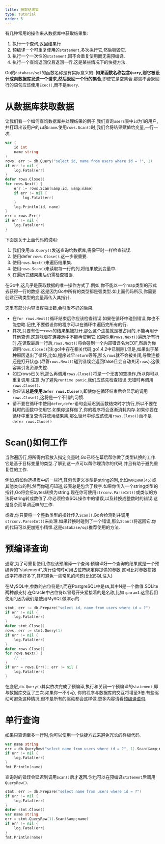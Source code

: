 ```yaml
---
title: 获取结果集
type: tutorial
order: 5
---
```


有几种常用的操作来从数据库中获取结果集:

1. 执行一个查询,返回结果行
2. 预编译一个可重复使用的`statement`,多次执行它,然后销毁它.
3. 执行一个一次性的`statement`,因不会重复使用而无需预编译.
4. 执行一个查询返回仅且返回一行.这是某些情况下的快捷方法.

Go的`database/sql`的函数名称是有实际意义的. **如果函数名称包含`Query`,则它被设计成向数据库发送一个请求,然后返回一个行的集合**,即使它是空集合.那些不会返回行的语句应该使用`Exec()`,而不是`Query`.

从数据库获取数据
===============================

让我们看一个如何查询数据库并处理结果的例子.我们查询`users`表中`id`为1的用户,并打印出该用户的`id`和`name`.使用`rows.Scan()`时,我们会将结果赋值给变量,一行一次.

```go
var (
	id int
	name string
)
rows, err := db.Query("select id, name from users where id = ?", 1)
if err != nil {
	log.Fatal(err)
}
defer rows.Close()
for rows.Next() {
	err := rows.Scan(&amp;id, &amp;name)
	if err != nil {
		log.Fatal(err)
	}
	log.Println(id, name)
}
err = rows.Err()
if err != nil {
	log.Fatal(err)
}
```

下面是关于上面代码的说明:

1. 我们使用`db.Query()`发送查询给数据库,需像平时一样检查错误.
2. 使用defer `rows.Close()`.这一步很重要.
3. 使用`rows.Next()`来遍历结果集.
4. 使用`rows.Scan()`来读取每一行的列,将结果放到变量中.
5. 在遍历完结果集后仍需检查错误.

在Go中,这几乎是获取数据的唯一操作方式了.例如,你不能以一个map类型的形式去获得一行的数据.这是因为Go中所有的类型都是强类型.如上面代码所示,你需要创建正确类型的变量再传入其指针.

这里有部分内容很容易出错,会引发不好的后果.

* 在`for rows.Next()`循环结束后你应该检查错误.如果在循环中碰到错误,你也不能忽略.记住,不要假设你的程序可以在循环中遍历完所有的行.
* 其次,只要有任一`rows`的结果集被打开,那么这个连接就是被占用的,不能再用于其他查询.这意味着在连接池中不能再使用它.如果你用`rows.Next()`遍历所有行时,在读取最后一行后,`rows.Next()`将会碰到一个内部错误名为EOF,然后为你调用`rows.Close()`[注:go1中存在相关代码,go1.4.2中已删除].但是,如果出于某种原因退出了循环,比如,程序过早`return`等等,那么`rows`就不会被关闭,导致连接还是打开状态.(尽管`rows.Next()`碰到错误会返回false且会自动关闭`rows`).这很容易引发资源失控.
* 如过rows已关闭,那么再调用`rows.Close()`将是一个无害的空操作,所以你可以重复调用.注意,为了避免`runtime panic`,我们应该先检查错误,无错时再调用`rows.Close()`.
* 你应该**总是使用`defer rows.Close()`**,即使你在循环结束后会显示的调用`rows.Close()`,这将是一个不错的习惯.
* 请不要在循环中使用`defer`,`defer`语句会延迟到函数结束时才执行,所以不要在耗时的函数中使用它.如果你这样做了,你的程序将会逐渐消耗内存.如果你要在循环中重复查询并使用结果集,那么循环中你应该使用`rows.Close()`而不是`defer rows.Close()`

Scan()如何工作
================

当你遍历行,将所得内容放入指定变量时,Go已经在幕后帮你做了类型转换的工作.它是基于目标变量的类型.了解到这一点可以帮你理清你的代码,并且有助于避免重复性的工作.

例如,假如你选择表中的一些行,其包含定义类型是string的列,比如`VARCHAR(45)`或其他类似的列.然而你碰巧知道,该表总是包含了数字.如果你传入一个string类型的指针,Go将会把bytes转换为string.现在你可使用`strconv.ParseInt()`或类似的方法将string转成数值了.你必须检查SQL操作中的错误,以及转换成整数时的错误.这是复杂而单调乏味的工作.

或者,你只要将一个整数类型的指针传入`Scan()`.Go会检测到并调用`strconv.ParseInt()`来处理.如果转换时碰到了一个错误,那么`Scan()`将返回它.你的代码可以更加短小精悍.这是`database/sql`推荐使用的方法.

预编译查询
=================

通常,为了可重复使用,你应该预编译一个查询.预编译好一个查询的结果就是一个预编译的"statement",执行语句时可用占位符绑定你提供的参数.这可比将参数拼接成字符串好多了,其可避免一些常见的问题(比如SQL注入)

在MySQL中,参数的占位符是`?`,而在PostgreSQL中是`$N`,其中N是一个数值.SQLite两种都支持.在Oracle中占位符以冒号开头紧接着的是名称,比如`:param1`.这里我们使用`?`,因为我们是使用MySQL做演示的.

```go
stmt, err := db.Prepare("select id, name from users where id = ?")
if err != nil {
	log.Fatal(err)
}
defer stmt.Close()
rows, err := stmt.Query(1)
if err != nil {
	log.Fatal(err)
}
defer rows.Close()
for rows.Next() {
	// ...
}
if err = rows.Err(); err != nil {
	log.Fatal(err)
}
```

在底层,`db.Query()`其实依次完成了预编译,执行和关闭一个预编译的`statement`,即与数据库交互了三次.如果你一不小心,
你的程序与数据库的交互将增至3倍.有些驱动可避免这种情况,但不是所有的驱动都会这样做.更多内容请看[预编译语句](prepared.html).

单行查询
==================

如果只查询至多一行时,你可以使用一个快捷方式来避免冗长的样板代码.

```go
var name string
err = db.QueryRow("select name from users where id = ?", 1).Scan(&amp;name)
if err != nil {
	log.Fatal(err)
}
fmt.Println(name)
```

查询时的错误会延迟到调用`Scan()`后才返回.你也可以在预编译`statement`后调用`QueryRow()`.

```go
stmt, err := db.Prepare("select name from users where id = ?")
if err != nil {
	log.Fatal(err)
}
defer stmt.Close()
var name string
err = stmt.QueryRow(1).Scan(&amp;name)
if err != nil {
	log.Fatal(err)
}
fmt.Println(name)
```